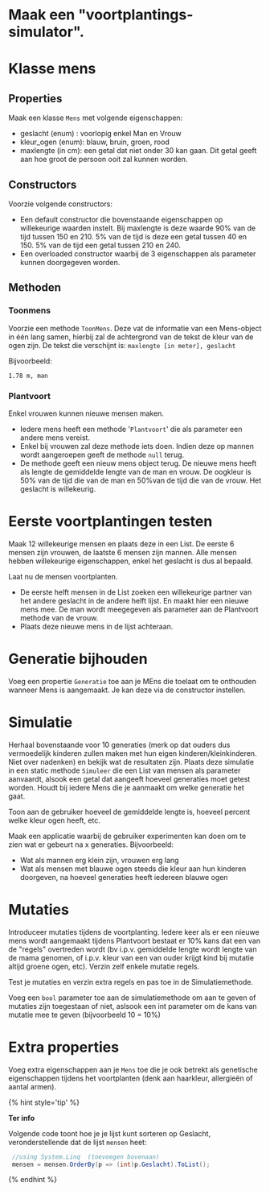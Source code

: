 # Maak een "voortplantings-simulator".

# Klasse mens

## Properties
Maak een klasse ``Mens`` met volgende eigenschappen:
* geslacht (enum) : voorlopig enkel Man en Vrouw
* kleur_ogen (enum): blauw, bruin, groen, rood
* maxlengte (in cm): een getal dat niet onder 30 kan gaan. Dit getal geeft aan hoe groot de persoon ooit zal kunnen worden.

## Constructors
Voorzie volgende constructors:
* Een default constructor die bovenstaande eigenschappen op willekeurige waarden instelt. Bij maxlengte is deze waarde 90% van de tijd tussen 150 en 210. 5% van de tijd is deze een getal tussen 40 en 150. 5% van de tijd een getal tussen 210 en 240.
* Een overloaded constructor waarbij de 3 eigenschappen als parameter kunnen doorgegeven worden.

## Methoden
### Toonmens
Voorzie een methode ``ToonMens``. Deze vat de informatie van een Mens-object in één lang samen, hierbij zal de achtergrond van de tekst de kleur van de ogen zijn.
De tekst die verschijnt is: ``maxlengte [in meter], geslacht``

Bijvoorbeeld:

```
1.78 m, man  
```

### Plantvoort
Enkel vrouwen kunnen nieuwe mensen maken. 

* Iedere mens heeft een methode '`Plantvoort`' die als parameter een andere mens vereist.
* Enkel bij vrouwen zal deze methode iets doen. Indien deze op mannen wordt aangeroepen geeft de methode ``null`` terug.
* De methode geeft een nieuw mens object terug. De nieuwe mens heeft als lengte de gemiddelde lengte van de man en vrouw. De oogkleur is 50% van de tijd die van de man en 50%van de tijd die van de vrouw. Het geslacht is willekeurig.

# Eerste voortplantingen testen

Maak 12 willekeurige mensen en plaats deze in een List. De eerste 6 mensen zijn vrouwen, de laatste 6 mensen zijn mannen. Alle mensen hebben willekeurige eigenschappen, enkel het geslacht is dus al bepaald.

Laat nu de mensen voortplanten.
* De eerste helft mensen in de List zoeken een willekeurige partner van het andere geslacht in de andere helft lijst. En maakt hier een nieuwe mens mee. De man wordt meegegeven als parameter aan de Plantvoort methode van de vrouw.
* Plaats deze nieuwe mens in de lijst achteraan.

# Generatie bijhouden
Voeg een propertie ``Generatie`` toe aan je MEns die toelaat om te onthouden wanneer Mens is aangemaakt. Je kan deze via de constructor instellen.

# Simulatie
Herhaal bovenstaande voor 10 generaties (merk op dat ouders dus vermoedelijk kinderen zullen maken met hun eigen kinderen/kleinkinderen. Niet over nadenken) en bekijk wat de resultaten zijn. Plaats deze simulatie in een static methode ``Simuleer`` die een List van mensen als parameter aanvaardt, alsook een getal dat aangeeft hoeveel generaties moet getest worden. Houdt bij iedere Mens die je aanmaakt om welke generatie het gaat.

Toon aan de gebruiker hoeveel de gemiddelde lengte is, hoeveel percent welke kleur ogen heeft, etc.

Maak een applicatie waarbij de gebruiker experimenten kan doen om te zien wat er gebeurt na x generaties.
Bijvoorbeeld:
* Wat als mannen erg klein zijn, vrouwen erg lang
* Wat als mensen met blauwe ogen steeds die kleur aan hun kinderen doorgeven, na hoeveel generaties heeft iedereen blauwe ogen

# Mutaties

Introduceer mutaties tijdens de voortplanting. Iedere keer als er een nieuwe mens wordt aangemaakt tijdens Plantvoort bestaat er 10% kans dat een van de "regels" overtreden wordt (bv i.p.v. gemiddelde lengte wordt lengte van de mama genomen, of i.p.v. kleur van een van ouder krijgt kind bij mutatie altijd groene ogen, etc). Verzin zelf enkele mutatie regels.

Test je mutaties en verzin extra regels en pas toe in de Simulatiemethode.

Voeg een ``bool`` parameter toe aan de simulatiemethode om aan te geven of mutaties zijn toegestaan of niet, aslsook een int parameter om de kans van mutatie mee te geven (bijvoorbeeld 10 = 10%)

# Extra properties

Voeg extra eigenschappen aan je ``Mens`` toe die je ook betrekt als genetische eigenschappen tijdens het voortplanten (denk aan haarkleur, allergieën of aantal armen).

{% hint style='tip' %}

**Ter info**

Volgende code toont hoe je je lijst kunt sorteren op Geslacht, veronderstellende dat de lijst ``mensen`` heet:

```java
 //using System.Linq  (toevoegen bovenaan)
 mensen = mensen.OrderBy(p => (int)p.Geslacht).ToList();
```
{% endhint %}